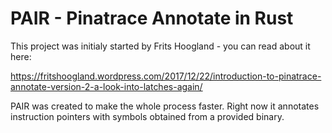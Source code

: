 # PAIR - Pinatrace Annotate in Rust

This project was initialy started by Frits Hoogland - you can read about it here: 

https://fritshoogland.wordpress.com/2017/12/22/introduction-to-pinatrace-annotate-version-2-a-look-into-latches-again/

PAIR was created to make the whole process faster. Right now it annotates instruction pointers with symbols obtained from a provided binary. 


